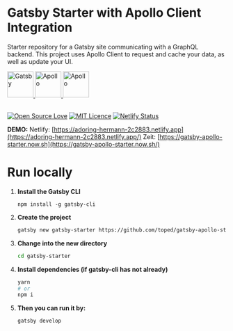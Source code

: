 
# Gatsby Starter with Apollo Client Integration
Starter repository for a Gatsby site communicating with a GraphQL backend. This project uses Apollo Client to request and cache your data, as well as update your UI. 

<a href="https://gatsbyjs.org">
    <img alt="Gatsby" src="https://www.gatsbyjs.org/monogram.svg" width="60" />
</a><a href="https://graphql.org/">
    <img alt="Apollo" src="https://graphql.org/img/logo.svg" width="60" />
</a><a href="https://www.apollographql.com/docs/">
    <img alt="Apollo" src="https://d2eip9sf3oo6c2.cloudfront.net/tags/images/000/001/216/square_480/apollo-seeklogo.com_%281%29.png" width="60" />
</a>
<br/>
<br/>

[![Open Source Love](https://badges.frapsoft.com/os/v1/open-source.svg?v=103)](https://github.com/ellerbrock/open-source-badges/) [![MIT Licence](https://badges.frapsoft.com/os/mit/mit.svg?v=103)](https://opensource.org/licenses/mit-license.php)
[![Netlify Status](https://api.netlify.com/api/v1/badges/9559c0c2-f703-4634-9e00-6276b85c63b3/deploy-status)](https://app.netlify.com/sites/adoring-hermann-2c2883/deploys)

**DEMO:**
Netlify: [https://adoring-hermann-2c2883.netlify.app](https://adoring-hermann-2c2883.netlify.app/)
Zeit: [https://gatsby-apollo-starter.now.sh](https://gatsby-apollo-starter.now.sh/)

# Run locally

1. **Install the Gatsby CLI**

   ```shell
   npm install -g gatsby-cli

2. **Create the project**

    ```sh
    gatsby new gatsby-starter https://github.com/toped/gatsby-apollo-starter
    ```

3. **Change into the new directory**

    ```sh
    cd gatsby-starter
    ```

4. **Install dependencies (if gatsby-cli has not already)**

    ```sh
    yarn
    # or
    npm i
    ```

5. **Then you can run it by:**

    ```sh
    gatsby develop
    ```
